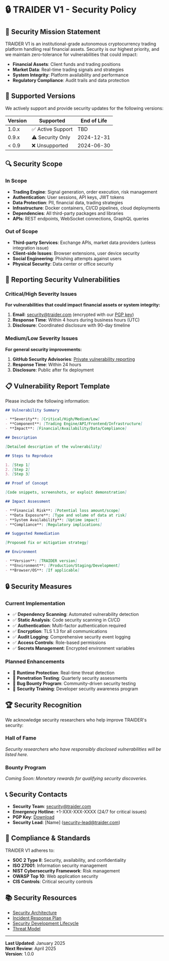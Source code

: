 # 🔒 TRAIDER V1 - Security Policy

## 🎯 Security Mission Statement

TRAIDER V1 is an institutional-grade autonomous cryptocurrency trading platform handling real financial assets. Security is our highest priority, and we maintain zero-tolerance for vulnerabilities that could impact:

- **Financial Assets**: Client funds and trading positions
- **Market Data**: Real-time trading signals and strategies
- **System Integrity**: Platform availability and performance
- **Regulatory Compliance**: Audit trails and data protection

## 🚨 Supported Versions

We actively support and provide security updates for the following versions:

| Version | Supported         | End of Life |
| ------- | ----------------- | ----------- |
| 1.0.x   | ✅ Active Support | TBD         |
| 0.9.x   | ⚠️ Security Only  | 2024-12-31  |
| < 0.9   | ❌ Unsupported    | 2024-06-30  |

## 🔍 Security Scope

### In Scope

- **Trading Engine**: Signal generation, order execution, risk management
- **Authentication**: User sessions, API keys, JWT tokens
- **Data Protection**: PII, financial data, trading strategies
- **Infrastructure**: Docker containers, CI/CD pipelines, cloud deployments
- **Dependencies**: All third-party packages and libraries
- **APIs**: REST endpoints, WebSocket connections, GraphQL queries

### Out of Scope

- **Third-party Services**: Exchange APIs, market data providers (unless integration issue)
- **Client-side Issues**: Browser extensions, user device security
- **Social Engineering**: Phishing attempts against users
- **Physical Security**: Data center or office security

## 🚨 Reporting Security Vulnerabilities

### Critical/High Severity Issues

**For vulnerabilities that could impact financial assets or system integrity:**

1. **Email**: security@traider.com (encrypted with our [PGP key](https://traider.com/.well-known/pgp-key.asc))
2. **Response Time**: Within 4 hours during business hours (UTC)
3. **Disclosure**: Coordinated disclosure with 90-day timeline

### Medium/Low Severity Issues

**For general security improvements:**

1. **GitHub Security Advisories**: [Private vulnerability reporting](https://github.com/your-org/traider/security/advisories)
2. **Response Time**: Within 24 hours
3. **Disclosure**: Public after fix deployment

## 📋 Vulnerability Report Template

Please include the following information:

```markdown
## Vulnerability Summary

- **Severity**: [Critical/High/Medium/Low]
- **Component**: [Trading Engine/API/Frontend/Infrastructure]
- **Impact**: [Financial/Availability/Data/Compliance]

## Description

[Detailed description of the vulnerability]

## Steps to Reproduce

1. [Step 1]
2. [Step 2]
3. [Step 3]

## Proof of Concept

[Code snippets, screenshots, or exploit demonstration]

## Impact Assessment

- **Financial Risk**: [Potential loss amount/scope]
- **Data Exposure**: [Type and volume of data at risk]
- **System Availability**: [Uptime impact]
- **Compliance**: [Regulatory implications]

## Suggested Remediation

[Proposed fix or mitigation strategy]

## Environment

- **Version**: [TRAIDER version]
- **Environment**: [Production/Staging/Development]
- **Browser/OS**: [If applicable]
```

## 🔒 Security Measures

### Current Implementation

- ✅ **Dependency Scanning**: Automated vulnerability detection
- ✅ **Static Analysis**: Code security scanning in CI/CD
- ✅ **Authentication**: Multi-factor authentication required
- ✅ **Encryption**: TLS 1.3 for all communications
- ✅ **Audit Logging**: Comprehensive security event logging
- ✅ **Access Controls**: Role-based permissions
- ✅ **Secrets Management**: Encrypted environment variables

### Planned Enhancements

- 🔄 **Runtime Protection**: Real-time threat detection
- 🔄 **Penetration Testing**: Quarterly security assessments
- 🔄 **Bug Bounty Program**: Community-driven security testing
- 🔄 **Security Training**: Developer security awareness program

## 🏆 Security Recognition

We acknowledge security researchers who help improve TRAIDER's security:

### Hall of Fame

_Security researchers who have responsibly disclosed vulnerabilities will be listed here._

### Bounty Program

_Coming Soon: Monetary rewards for qualifying security discoveries._

## 📞 Security Contacts

- **Security Team**: security@traider.com
- **Emergency Hotline**: +1-XXX-XXX-XXXX (24/7 for critical issues)
- **PGP Key**: [Download](https://traider.com/.well-known/pgp-key.asc)
- **Security Lead**: [Name] (security-lead@traider.com)

## 🔐 Compliance & Standards

TRAIDER V1 adheres to:

- **SOC 2 Type II**: Security, availability, and confidentiality
- **ISO 27001**: Information security management
- **NIST Cybersecurity Framework**: Risk management
- **OWASP Top 10**: Web application security
- **CIS Controls**: Critical security controls

## 📚 Security Resources

- [Security Architecture](docs/security/architecture.md)
- [Incident Response Plan](docs/security/incident-response.md)
- [Security Development Lifecycle](docs/security/sdlc.md)
- [Threat Model](docs/security/threat-model.md)

---

**Last Updated**: January 2025  
**Next Review**: April 2025  
**Version**: 1.0.0
